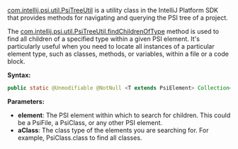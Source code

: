 [com.intellij.psi.util.PsiTreeUtil](https://github.com/JetBrains/intellij-community/blob/master/platform/core-api/src/com/intellij/psi/util/PsiTreeUtil.java)
is a utility class in the IntelliJ Platform SDK that provides methods for navigating and querying the PSI tree of a project.

The [com.intellij.psi.util.PsiTreeUtil.findChildrenOfType](https://github.com/JetBrains/intellij-community/blob/30cfa651ac2b9c50163368b56ee87ce1944543ec/platform/core-api/src/com/intellij/psi/util/PsiTreeUtil.java#L197C64-L197C64) method is used to find all children of a specified type within a given PSI element.
It's particularly useful when you need to locate all instances of a particular element type, such as classes, methods, or variables, within a file or a code block.

**Syntax:**
```java
public static @Unmodifiable @NotNull <T extends PsiElement> Collection<T> findChildrenOfType(@Nullable PsiElement element, @NotNull Class<? extends T> aClass)
```

**Parameters:**
* **element**: The PSI element within which to search for children. This could be a PsiFile, a PsiClass, or any other PSI element.
* **aClass**: The class type of the elements you are searching for. For example, PsiClass.class to find all classes.